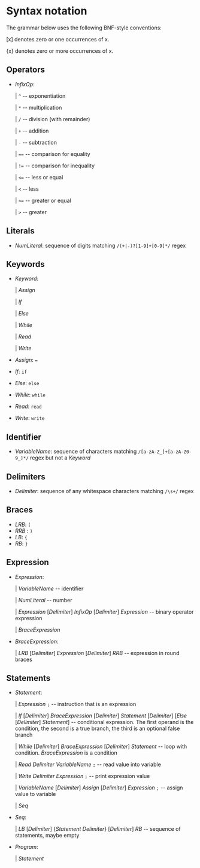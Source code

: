 # Syntax notation

The grammar below uses the following BNF-style conventions:

[x] denotes zero or one occurrences of x.

{x} denotes zero or more occurrences of x.


## Operators
* _InfixOp_:
    
    | `^`  -- exponentiation

    | `*`  -- multiplication

    | `/`  -- division (with remainder)

    | `+`  -- addition

    | `-`  -- subtraction

    | `==` -- comparison for equality

    | `!=` -- comparison for inequality

    | `<=` -- less or equal

    | `<`  -- less

    | `>=` -- greater or equal

    | `>`  -- greater

## Literals
* _NumLiteral_: sequence of digits matching `/(+|-)?[1-9]+[0-9]*/` regex

## Keywords
* _Keyword_:

    | _Assign_

    | _If_

    | _Else_

    | _While_

    | _Read_

    | _Write_

* _Assign_: `=`

* _If_: `if`

* _Else_: `else`

* _While_: `while`

* _Read_: `read`

* _Write_: `write`

## Identifier

* _VariableName_: sequence of characters matching `/[a-zA-Z_]+[a-zA-Z0-9_]*/` regex but not a _Keyword_

## Delimiters
* _Delimiter_: sequence of any whitespace characters matching `/\s+/` regex

## Braces
* _LRB_: `(`
* _RRB_ : `)`
* _LB_: `{`
* _RB_: `}`

## Expression
* _Expression_:

    | _VariableName_ -- identifier

    | _NumLiteral_ --  number

    | _Expression_ [_Delimiter_] _InfixOp_ [_Delimiter_] _Expression_ --    binary operator expression
    
    | _BraceExpression_

* _BraceExpression_:

    | _LRB_ [_Delimiter_] _Expression_ [_Delimiter_] _RRB_ -- expression in round braces

## Statements
* _Statement_:
    
    | _Expression_ `;` -- instruction that is an expression
    
    | _If_ [_Delimiter_] _BraceExpression_ [_Delimiter_] _Statement_ [_Delimiter_] [_Else_ [_Delimiter_] _Statement_] -- conditional expression. The first operand is the condition, the second is a true branch, the third is an optional false branch
    
    | _While_ [_Delimiter_] _BraceExpression_ [_Delimiter_] _Statement_ -- loop with condition. _BraceExpression_ is a condition
    
    | _Read_ _Delimiter_ _VariableName_ `;` -- read value into variable
    
    | _Write_ _Delimiter_ _Expression_ `;` -- print expression value
    
    | _VariableName_ [_Delimiter_] _Assign_ [_Delimiter_]   _Expression_ `;` -- assign value to variable

    | _Seq_
    
* _Seq_:

    | _LB_ [_Delimiter_] {_Statement_ _Delimiter_} [_Delimiter_] _RB_ -- sequence of statements, maybe empty

* _Program_:
    
    | _Statement_